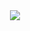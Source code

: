 <div id="header" align="center">
  <img src="https://media.giphy.com/media/M9gbBd9nbDrOTu1Mqx/giphy.gif](http://url/to/img.png](https://github.com/popcorner893/SimulacionIncendios/blob/main/Banner%20Proyecto%20Autómatas.png)"/>
</div>
